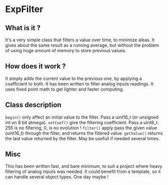 # ExpFilter
## What is it ?
It's a very simple class that filters a value over time, to minimize aleas. It gives about the same result as a running average, but without the problem of using huge amount of memory to store previous values.
## How does it work ?
It simply adds the current value to the previous one, by applying a coefficient to both.
It has been written to filter analog inputs readings.
It uses fixed point math to get lighter and faster computing.
## Class description
`begin()` only affect an initial value to the filter. Pass a uint16_t (or unsigned int on 8 bit atmega).
`setCoef()` give the filtering coefficient. Pass a uint8_t. 255 is no filtering, 0, is no evolution !
`filter()` apply pass the given value (uint16_t) through the filter, and returns the filtered value.
`getValue()` returns the last value returned by the filter. May be usefull if needed several times.
## Misc
This has been written fast, and bare minimum, to suit a project where heavy filtering of analog inputs was needed. It could benefit from a template, so it can handle several object types. One day maybe !